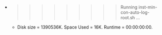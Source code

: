 * >>>>>>>>> Running inst-min-con-auto-log-root.sh ...
  * Disk size = 1390536K. Space Used = 16K. Runtime = 00:00:00:00.
